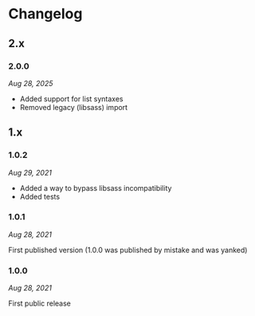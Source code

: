 # Changelog

## 2.x

### 2.0.0

*Aug 28, 2025*

* Added support for list syntaxes
* Removed legacy (libsass) import

## 1.x

### 1.0.2

*Aug 29, 2021*

* Added a way to bypass libsass incompatibility
* Added tests

### 1.0.1

*Aug 28, 2021*

First published version (1.0.0 was published by mistake and was yanked)

### 1.0.0

*Aug 28, 2021*

First public release
